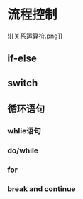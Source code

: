 # 流程控制
![[关系运算符.png]]

## if-else

## switch

## 循环语句

### whlie语句

### do/while

### for

### break and continue


